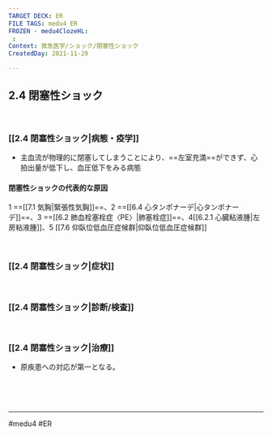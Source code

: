 ```yaml
---
TARGET DECK: ER
FILE TAGS: medu4 ER
FROZEN - medu4ClozeHL:
 : 
Context: 救急医学/ショック/閉塞性ショック
CreatedDay: 2021-11-29

---
```


## 2.4 閉塞性ショック

<br>

### [[2.4 閉塞性ショック|病態・疫学]]
* 主血流が物理的に閉塞してしまうことにより、==左室充満==ができず、心拍出量が低下し、血圧低下をみる病態
#### 閉塞性ショックの代表的な原因
1 ==[[7.1 気胸|緊張性気胸]]==、2 ==[[6.4 心タンポナーデ|心タンポナーデ]]==、3 ==[[6.2 肺血栓塞栓症〈PE〉|肺塞栓症]]==、4[[6.2.1 心臓粘液腫|左房粘液腫]]、5 [[7.6 仰臥位低血圧症候群|仰臥位低血圧症候群]]
<!--ID: 1640352381475-->





<br>

### [[2.4 閉塞性ショック|症状]]


<br>

### [[2.4 閉塞性ショック|診断/検査]]


<br>

### [[2.4 閉塞性ショック|治療]]
* 原疾患への対応が第一となる。

<br><br><br>

---
#medu4 #ER 
